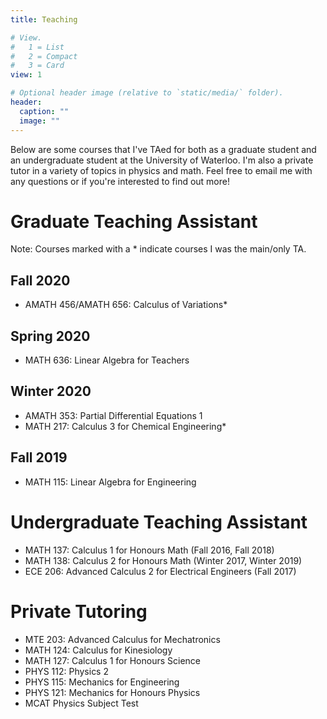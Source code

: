 ```yaml
---
title: Teaching

# View.
#   1 = List
#   2 = Compact
#   3 = Card
view: 1

# Optional header image (relative to `static/media/` folder).
header:
  caption: ""
  image: ""
---
```


Below are some courses that I've TAed for both as a graduate student and an undergraduate student at the University of Waterloo. I'm also a private tutor in a variety of topics in physics and math. Feel free to email me with any questions or if you're interested to find out more!

# Graduate Teaching Assistant

Note: Courses marked with a * indicate courses I was the main/only TA.

## Fall 2020

- AMATH 456/AMATH 656: Calculus of Variations*

## Spring 2020

- MATH 636: Linear Algebra for Teachers

## Winter 2020

- AMATH 353: Partial Differential Equations 1
- MATH 217: Calculus 3 for Chemical Engineering*

## Fall 2019

- MATH 115: Linear Algebra for Engineering





# Undergraduate Teaching Assistant

- MATH 137: Calculus 1 for Honours Math (Fall 2016, Fall 2018)
- MATH 138: Calculus 2 for Honours Math (Winter 2017, Winter 2019)
- ECE 206: Advanced Calculus 2 for Electrical Engineers (Fall 2017)





# Private Tutoring

- MTE 203: Advanced Calculus for Mechatronics
- MATH 124: Calculus for Kinesiology
- MATH 127: Calculus 1 for Honours Science
- PHYS 112: Physics 2
- PHYS 115: Mechanics for Engineering
- PHYS 121: Mechanics for Honours Physics
- MCAT Physics Subject Test